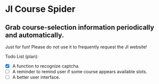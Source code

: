 # JI Course Spider

## Grab course-selection information periodically and automatically.

Just for fun! Please do not use it to frequently request the JI website!

Todo List (plan):
- [x]  A function to recognize captcha.
- [ ]  A reminder to remind user if some course appears available slots.
- [ ]  A better user interface.
